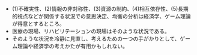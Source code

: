 * (1)不確実性、(2)情報の非対称性、(3)資源の制約、(4)相互依存性、(5)長期的視点などが関係する状況での意思決定、均衡の分析は経済学、ゲーム理論が得意とするところ。
* 医療の現場、リハビリテーションの現場はそのような状況である。
* そのような状況を冷静に見直し、考えるための一つの手がかりとして、ゲーム理論や経済学の考えかたが有用かもしれない。
